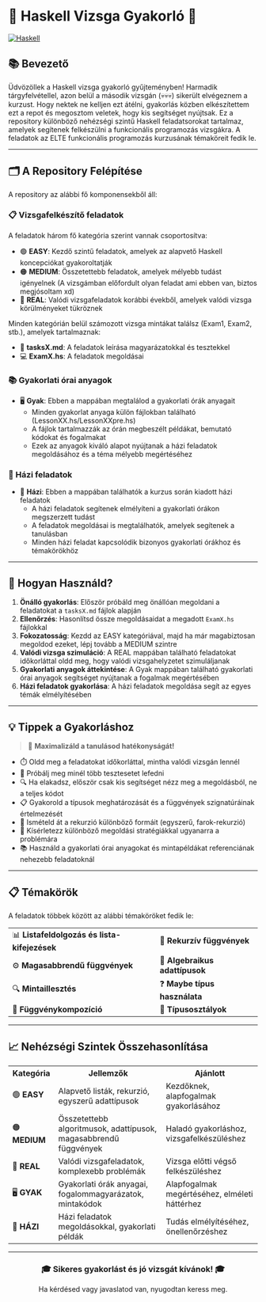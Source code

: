 # 🧩 Haskell Vizsga Gyakorló 🧩

[![Haskell](https://img.shields.io/badge/Haskell-%235D4F85.svg?style=for-the-badge&logo=haskell&logoColor=white)](https://www.haskell.org/)

## 📚 Bevezető

Üdvözöllek a Haskell vizsga gyakorló gyűjteményben! Harmadik tárgyfelvétellel, azon belül a második vizsgán (💀💀💀) sikerült elvégeznem a kurzust. Hogy nektek ne kelljen ezt átélni, gyakorlás közben elkészítettem ezt a repot és megosztom veletek, hogy kis segítséget nyújtsak. Ez a repository különböző nehézségi szintű Haskell feladatsorokat tartalmaz, amelyek segítenek felkészülni a funkcionális programozás vizsgákra. A feladatok az ELTE funkcionális programozás kurzusának témaköreit fedik le.

---

## 🗂️ A Repository Felépítése

A repository az alábbi fő komponensekből áll:

### 📋 Vizsgafelkészítő feladatok

A feladatok három fő kategória szerint vannak csoportosítva:

- 🟢 **EASY**: Kezdő szintű feladatok, amelyek az alapvető Haskell koncepciókat gyakoroltatják
- 🟠 **MEDIUM**: Összetettebb feladatok, amelyek mélyebb tudást igényelnek (A vizsgámban előfordult olyan feladat ami ebben van, biztos megjósoltam xd)
- 🔴 **REAL**: Valódi vizsgafeladatok korábbi évekből, amelyek valódi vizsga körülményeket tükröznek

Minden kategórián belül számozott vizsga mintákat találsz (Exam1, Exam2, stb.), amelyek tartalmaznak:

- 📝 **tasksX.md**: A feladatok leírása magyarázatokkal és tesztekkel
- 💻 **ExamX.hs**: A feladatok megoldásai

### 📚 Gyakorlati órai anyagok

- 🖥️ **Gyak**: Ebben a mappában megtalálod a gyakorlati órák anyagait
  - Minden gyakorlat anyaga külön fájlokban található (LessonXX.hs/LessonXXpre.hs)
  - A fájlok tartalmazzák az órán megbeszélt példákat, bemutató kódokat és fogalmakat
  - Ezek az anyagok kiváló alapot nyújtanak a házi feladatok megoldásához és a téma mélyebb megértéséhez

### 📝 Házi feladatok

- 📓 **Házi**: Ebben a mappában találhatók a kurzus során kiadott házi feladatok
  - A házi feladatok segítenek elmélyíteni a gyakorlati órákon megszerzett tudást
  - A feladatok megoldásai is megtalálhatók, amelyek segítenek a tanulásban
  - Minden házi feladat kapcsolódik bizonyos gyakorlati órákhoz és témakörökhöz

---

## 🚀 Hogyan Használd?

1. **Önálló gyakorlás**: Először próbáld meg önállóan megoldani a feladatokat a `tasksX.md` fájlok alapján
2. **Ellenőrzés**: Hasonlítsd össze megoldásaidat a megadott `ExamX.hs` fájlokkal
3. **Fokozatosság**: Kezdd az EASY kategóriával, majd ha már magabiztosan megoldod ezeket, lépj tovább a MEDIUM szintre
4. **Valódi vizsga szimuláció**: A REAL mappában található feladatokat időkorláttal oldd meg, hogy valódi vizsgahelyzetet szimuláljanak
5. **Gyakorlati anyagok áttekintése**: A Gyak mappában található gyakorlati órai anyagok segítséget nyújtanak a fogalmak megértésében
6. **Házi feladatok gyakorlása**: A házi feladatok megoldása segít az egyes témák elmélyítésében

---

## 💡 Tippek a Gyakorláshoz

> 💪 **Maximalizáld a tanulásod hatékonyságát!**

- ⏱️ Oldd meg a feladatokat időkorláttal, mintha valódi vizsgán lennél
- 🧪 Próbálj meg minél több tesztesetet lefedni
- 🔍 Ha elakadsz, először csak kis segítséget nézz meg a megoldásból, ne a teljes kódot
- 📋 Gyakorold a típusok meghatározását és a függvények szignatúráinak értelmezését
- 🔄 Ismételd át a rekurzió különböző formáit (egyszerű, farok-rekurzió)
- 🧠 Kísérletezz különböző megoldási stratégiákkal ugyanarra a problémára
- 📚 Használd a gyakorlati órai anyagokat és mintapéldákat referenciának nehezebb feladatoknál

---

## 📋 Témakörök

A feladatok többek között az alábbi témaköröket fedik le:

<table>
  <tr>
    <td>📊 <b>Listafeldolgozás és lista-kifejezések</b></td>
    <td>🔄 <b>Rekurzív függvények</b></td>
  </tr>
  <tr>
    <td>⚙️ <b>Magasabbrendű függvények</b></td>
    <td>🧩 <b>Algebraikus adattípusok</b></td>
  </tr>
  <tr>
    <td>🔍 <b>Mintaillesztés</b></td>
    <td>❓ <b>Maybe típus használata</b></td>
  </tr>
  <tr>
    <td>🔗 <b>Függvénykompozíció</b></td>
    <td>🧮 <b>Típusosztályok</b></td>
  </tr>
</table>

---

## 📈 Nehézségi Szintek Összehasonlítása

<table>
  <tr>
    <th>Kategória</th>
    <th>Jellemzők</th>
    <th>Ajánlott</th>
  </tr>
  <tr>
    <td>🟢 <b>EASY</b></td>
    <td>Alapvető listák, rekurzió, egyszerű adattípusok</td>
    <td>Kezdőknek, alapfogalmak gyakorlásához</td>
  </tr>
  <tr>
    <td>🟠 <b>MEDIUM</b></td>
    <td>Összetettebb algoritmusok, adattípusok, magasabbrendű függvények</td>
    <td>Haladó gyakorláshoz, vizsgafelkészüléshez</td>
  </tr>
  <tr>
    <td>🔴 <b>REAL</b></td>
    <td>Valódi vizsgafeladatok, komplexebb problémák</td>
    <td>Vizsga előtti végső felkészüléshez</td>
  </tr>
  <tr>
    <td>🖥️ <b>GYAK</b></td>
    <td>Gyakorlati órák anyagai, fogalommagyarázatok, mintakódok</td>
    <td>Alapfogalmak megértéséhez, elméleti háttérhez</td>
  </tr>
  <tr>
    <td>📓 <b>HÁZI</b></td>
    <td>Házi feladatok megoldásokkal, gyakorlati példák</td>
    <td>Tudás elmélyítéséhez, önellenőrzéshez</td>
  </tr>
</table>

---

<div align="center">
  
### 🎓 Sikeres gyakorlást és jó vizsgát kívánok! 🎓

Ha kérdésed vagy javaslatod van, nyugodtan keress meg.

</div>
